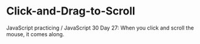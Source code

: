# Click-and-Drag-to-Scroll
JavaScript practicing / JavaScript 30 Day 27: When you click and scroll the mouse, it comes along.
